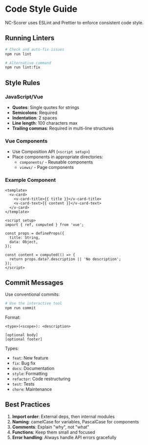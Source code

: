 # Code Style Guide

NC-Scorer uses ESLint and Prettier to enforce consistent code style.

## Running Linters

```bash
# Check and auto-fix issues
npm run lint

# Alternative command
npm run lint:fix
```

## Style Rules

### JavaScript/Vue
- **Quotes**: Single quotes for strings
- **Semicolons**: Required
- **Indentation**: 2 spaces
- **Line length**: 100 characters max
- **Trailing commas**: Required in multi-line structures

### Vue Components
- Use Composition API (`<script setup>`)
- Place components in appropriate directories:
  - `components/` - Reusable components
  - `views/` - Page components

### Example Component

```vue
<template>
  <v-card>
    <v-card-title>{{ title }}</v-card-title>
    <v-card-text>{{ content }}</v-card-text>
  </v-card>
</template>

<script setup>
import { ref, computed } from 'vue';

const props = defineProps({
  title: String,
  data: Object,
});

const content = computed(() => {
  return props.data?.description || 'No description';
});
</script>
```

## Commit Messages

Use conventional commits:

```bash
# Use the interactive tool
npm run commit
```

Format:
```
<type>(<scope>): <description>

[optional body]
[optional footer]
```

Types:
- `feat`: New feature
- `fix`: Bug fix
- `docs`: Documentation
- `style`: Formatting
- `refactor`: Code restructuring
- `test`: Tests
- `chore`: Maintenance

## Best Practices

1. **Import order**: External deps, then internal modules
2. **Naming**: camelCase for variables, PascalCase for components
3. **Comments**: Explain "why", not "what"
4. **Functions**: Keep them small and focused
5. **Error handling**: Always handle API errors gracefully
